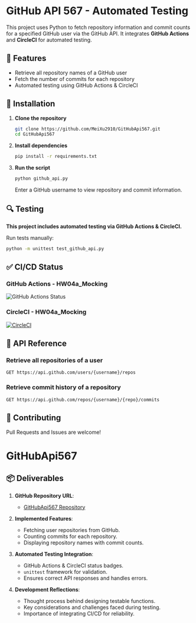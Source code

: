 # GitHub API 567 - Automated Testing

This project uses Python to fetch repository information and commit counts for a specified GitHub user via the GitHub API. It integrates **GitHub Actions** and **CircleCI** for automated testing.

## 📌 Features
- Retrieve all repository names of a GitHub user
- Fetch the number of commits for each repository
- Automated testing using GitHub Actions & CircleCI

## 🚀 Installation
1. **Clone the repository**
   ```bash
   git clone https://github.com/MeiXu2910/GitHubApi567.git
   cd GitHubApi567
   ```

2. **Install dependencies**
   ```bash
   pip install -r requirements.txt
   ```

3. **Run the script**
   ```bash
   python github_api.py
   ```
   Enter a GitHub username to view repository and commit information.

## 🔍 Testing
**This project includes automated testing via GitHub Actions & CircleCI.**

Run tests manually:
```bash
python -m unittest test_github_api.py
```

## ✅ CI/CD Status
### **GitHub Actions - HW04a_Mocking**
![GitHub Actions Status](https://github.com/MeiXu2910/GitHubApi567/actions/workflows/python-app.yml/badge.svg?branch=HW04a_Mocking)

### **CircleCI - HW04a_Mocking**
[![CircleCI](https://circleci.com/gh/MeiXu2910/GitHubApi567/tree/HW04a_Mocking.svg?style=svg)](https://circleci.com/gh/MeiXu2910/GitHubApi567/tree/HW04a_Mocking)

## 📄 API Reference
### **Retrieve all repositories of a user**
```
GET https://api.github.com/users/{username}/repos
```
### **Retrieve commit history of a repository**
```
GET https://api.github.com/repos/{username}/{repo}/commits
```

## 📌 Contributing
Pull Requests and Issues are welcome!

# GitHubApi567
## 📦 Deliverables
1. **GitHub Repository URL**:  
   - [GitHubApi567 Repository](https://github.com/MeiXu2910/GitHubApi567)

2. **Implemented Features**:
   - Fetching user repositories from GitHub.
   - Counting commits for each repository.
   - Displaying repository names with commit counts.

3. **Automated Testing Integration**:
   - GitHub Actions & CircleCI status badges.
   - `unittest` framework for validation.
   - Ensures correct API responses and handles errors.

4. **Development Reflections**:
   - Thought process behind designing testable functions.
   - Key considerations and challenges faced during testing.
   - Importance of integrating CI/CD for reliability.

